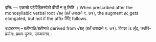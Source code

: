 

वृत्तिः --: एकाचो ग्रहेर्विहितस्येटो दीर्घो न तु लिटि । When prescribed after the monosyllabic verbal root √ग्रह् (ग्रहँ उपादाने ९. ७१), the augment इट् gets elongated, but not if the affix लिँट् follows.


उदाहरणम् – ग्रहीष्यति/ग्रहीष्यते derived from √ग्रह् (ग्रहँ उपादाने ९. ७१). विवक्षा is लृँट्, कर्तरि-प्रयोगः, प्रथम-पुरुषः, एकवचनम्।

